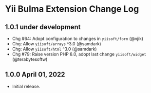 # Yii Bulma Extension Change Log

## 1.0.1 under development

- Chg #64: Adopt configuration to changes in `yiisoft/form` (@vjik)
- Chg: Allow `yiisoft/arrays` ^3.0 (@samdark)
- Chg: Allow `yiisoft/html` ^3.0 (@samdark)
- Chg #79: Raise version PHP 8.0, adopt last change `yiisoft/widget` (@terabytesoftw)

## 1.0.0 April 01, 2022

- Initial release.
